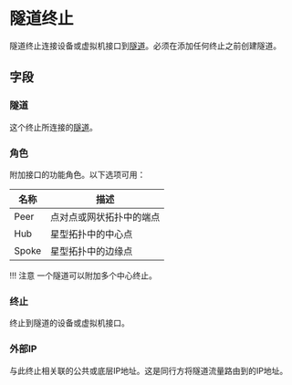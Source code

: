 # 隧道终止

隧道终止连接设备或虚拟机接口到[隧道](./tunnel.md)。必须在添加任何终止之前创建隧道。

## 字段

### 隧道

这个终止所连接的[隧道](./tunnel.md)。

### 角色

附加接口的功能角色。以下选项可用：

| 名称 | 描述 |
|------|-------|
| Peer | 点对点或网状拓扑中的端点 |
| Hub  | 星型拓扑中的中心点   |
| Spoke | 星型拓扑中的边缘点 |

!!! 注意
    一个隧道可以附加多个中心终止。

### 终止

终止到隧道的设备或虚拟机接口。

### 外部IP

与此终止相关联的公共或底层IP地址。这是同行方将隧道流量路由到的IP地址。
